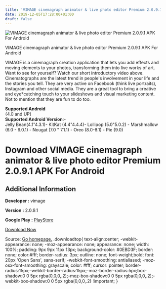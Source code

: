 ```yaml
---
title: 'VIMAGE cinemagraph animator & live photo editor Premium 2.0.9.1 APK For Android'
date: 2019-12-05T17:28:00+01:00
draft: false
---
```


![VIMAGE cinemagraph animator & live photo editor Premium 2.0.9.1 APK For Android](https://i0.wp.com/apkhome.net/wp-content/uploads/2019/12/VIMAGE-cinemagraph-animator-live-photo-editor-Premium-2.0.9.1.png "VIMAGE cinemagraph animator & live photo editor Premium 2.0.9.1 APK For Android")

  

VIMAGE cinemagraph animator & live photo editor Premium 2.0.9.1 APK For Android

VIMAGE is a cinemagraph creation application that lets you add effects and moving elements to your photos, transforming them into live works of art. Want to see for yourself? Watch our short introductory video above. Cinematographs are the latest trend in people's involvement in your life and the stories you tell. They are very active on Facebook (think live portraits), Instagram and other social media. They are a great tool to bring a creative and eye\*catching touch to your slideshows and visual marketing content. Not to mention that they are fun to do too.

**Supported Android**  
{4.0 and UP}  
**Supported Android Version**:-  
Jelly Bean(4.1"4.3.1)- KitKat (4.4"4.4.4)- Lollipop (5.0"5.0.2) - Marshmallow (6.0 - 6.0.1) - Nougat (7.0 " 7.1.1) - Oreo (8.0-8.1) - Pie (9.0)

Download VIMAGE cinemagraph animator & live photo editor Premium 2.0.9.1 APK For Android
========================================================================================

Additional Information
----------------------

**Developer :** vimage

**Version :** 2.0.9.1

**Google Play :** [PlayStore](https://play.google.com/store/apps/details?id=com.vimage.android)

  

[Download Now](https://store4app.co/post/vimage-cinemagraph-animator-amp-live-photo-editor-premium-2-0-9-1-apk-for-android_1575557855)

  
Source: [Go homepage.](https://store4app.co/post/vimage-cinemagraph-animator-amp-live-photo-editor-premium-2-0-9-1-apk-for-android_1575557855) .downloadtop{ text-align:center; -webkit-appearance: none; -moz-appearance: none; appearance: none; width: 100%; padding: 9px 9px 11px 13px; background-color: #0EBD3F; border: none; color:#fff; border-radius: 3px; outline: none; font-weight;bold; font: 20px 'Open Sans', sans-serif; -webkit-font-smoothing: antialiased; -moz-osx-font-smoothing: grayscale; color: #fff; cursor: pointer; border-radius:15px;-webkit-border-radius:15px;-moz-border-radius:5px;box-shadow:0 0 5px rgba(0,0,0,.2);-moz-box-shadow:0 0 5px rgba(0,0,0,.2);-webkit-box-shadow:0 0 5px rgba(0,0,0,.2) !important; }